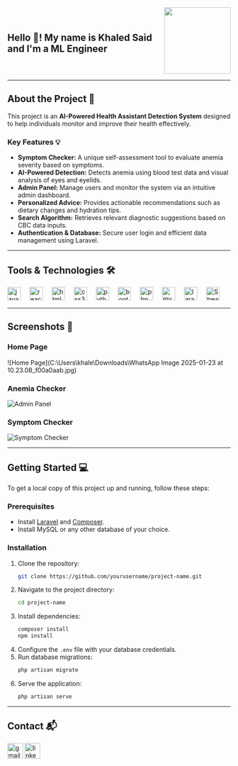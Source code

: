 <div style="display: flex; justify-content: space-between; align-items: center; width: 100%;">
  <div style="text-align: left;">
    <h2>Hello 👋! My name is Khaled Said and I'm a ML Engineer </h2>
  </div>
  <div style="flex-shrink: 0;">
    <img height="150" style="max-width: 100%;" src="https://preview.redd.it/which-tool-is-used-to-make-deployment-diagrams-animated-v0-p9hudstdr9db1.gif?width=800&auto=webp&s=9ddbbfa0fbf5fc4ff3500694680b67269bea51cb" />
  </div>
</div>

---

## About the Project 🚀

This project is an **AI-Powered Health Assistant Detection System** designed to help individuals monitor and improve their health effectively.  

### Key Features 💡
- **Symptom Checker:** A unique self-assessment tool to evaluate anemia severity based on symptoms.
- **AI-Powered Detection:** Detects anemia using blood test data and visual analysis of eyes and eyelids.  
- **Admin Panel:** Manage users and monitor the system via an intuitive admin dashboard.  
- **Personalized Advice:** Provides actionable recommendations such as dietary changes and hydration tips.  
- **Search Algorithm:** Retrieves relevant diagnostic suggestions based on CBC data inputs.  
- **Authentication & Database:** Secure user login and efficient data management using Laravel.  

---

## Tools & Technologies 🛠️
<div align="left">
  <img src="https://cdn.jsdelivr.net/gh/devicons/devicon/icons/javascript/javascript-original.svg" height="30" alt="javascript logo"  />
  <img width="12" />
  <img src="https://cdn.jsdelivr.net/gh/devicons/devicon/icons/react/react-original.svg" height="30" alt="react logo"  />
  <img width="12" />
  <img src="https://cdn.jsdelivr.net/gh/devicons/devicon/icons/html5/html5-original.svg" height="30" alt="html5 logo"  />
  <img width="12" />
  <img src="https://cdn.jsdelivr.net/gh/devicons/devicon/icons/css3/css3-original.svg" height="30" alt="css3 logo"  />
  <img width="12" />
  <img src="https://cdn.jsdelivr.net/gh/devicons/devicon/icons/python/python-original.svg" height="30" alt="python logo"  />
  <img width="12" />
  <img src="https://cdn.jsdelivr.net/gh/devicons/devicon/icons/bootstrap/bootstrap-original.svg" height="30" alt="bootstrap logo"  />
  <img width="12" />
  <img src="https://cdn.jsdelivr.net/gh/devicons/devicon/icons/php/php-original.svg" height="30" alt="php logo"  />
  <img width="12" />
  <img src="https://cdn.jsdelivr.net/gh/devicons/devicon/icons/mysql/mysql-original.svg" height="30" alt="mysql logo"  />
  <img width="12" />
  <img src="https://cdn.jsdelivr.net/gh/devicons/devicon/icons/laravel/laravel-original.svg" height="30" alt="laravel logo"  />
  <img width="12" />
  <img src="https://user-images.githubusercontent.com/37108394/206930410-4cf11236-9a59-4310-b809-3dccc8fd1f8f.png" height="30" alt="Streamlit logo"
</div>

---

## Screenshots 📸

### Home Page  
![Home Page](C:\Users\khale\Downloads\WhatsApp Image 2025-01-23 at 10.23.08_f00a0aab.jpg)

### Anemia Checker 
![Admin Panel](https://github.com/user-attachments/assets/f90896da-6b1a-4449-b5f4-6ed4aeaf6d53)

### Symptom Checker  
![Symptom Checker](https://github.com/user-attachments/assets/9b45e96a-5579-43df-921b-5d7ffcc2bac0)

---

## Getting Started 💻

To get a local copy of this project up and running, follow these steps:  

### Prerequisites
- Install [Laravel](https://laravel.com/) and [Composer](https://getcomposer.org/).
- Install MySQL or any other database of your choice.

### Installation
1. Clone the repository:
   ```bash
   git clone https://github.com/yourusername/project-name.git
   ```
2. Navigate to the project directory:
   ```bash
   cd project-name
   ```
3. Install dependencies:
   ```bash
   composer install
   npm install
   ```
4. Configure the `.env` file with your database credentials.
5. Run database migrations:
   ```bash
   php artisan migrate
   ```
6. Serve the application:
   ```bash
   php artisan serve
   ```

---

## Contact 📬
<div align="left">
  <a href="mailto:khaledsaidebrahim7@gmail.com" target="_blank" style="text-decoration:none">
    <img src="https://img.shields.io/static/v1?message=Gmail&logo=gmail&label=&color=D14836&logoColor=white&style=for-the-badge" height="35" alt="gmail logo" />
  </a>
  <a href="https://www.linkedin.com/in/khaled-saeed-hamed/" target="_blank" style="text-decoration:none">
    <img src="https://img.shields.io/static/v1?message=LinkedIn&logo=linkedin&label=&color=0077B5&logoColor=white&style=for-the-badge" height="35" alt="linkedin logo" />
  </a>
</div>
